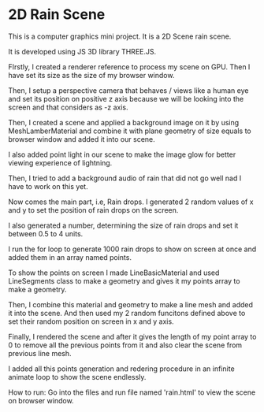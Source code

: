 # 2D Rain Scene
This is a computer graphics mini project. It is a 2D Scene rain scene.

It is developed using JS 3D library THREE.JS.

FIrstly, I created a renderer reference to process my scene on GPU. Then I have set its size as the size of my browser window. 

Then, I setup a perspective camera that behaves / views like a human eye and set its position on positive z axis because we will be looking into the screen and that considers as -z axis.

Then, I created a scene and applied a background image on it by using MeshLamberMaterial and combine it with plane geometry of size equals to browser window and added it into our scene.

I also added point light in our scene to make the image glow for better viewing experience of lightning.

Then, I tried to add a background audio of rain that did not go well nad I have to work on this yet.

Now comes the main part, i.e, Rain drops. I generated 2 random values of x and y to set the position of rain drops on the screen.

I also generated a number, determining the size of rain drops and set it between 0.5 to 4 units.

I run the for loop to generate 1000 rain drops to show on screen at once and added them in an array named points.

To show the points on screen I made LineBasicMaterial and used LineSegments class to make a geometry and gives it my points array to make a geometry.

Then, I combine this material and geometry to make a line mesh and added it into the scene. And then used my 2 random funcitons defined above to set their random position on screen in x and y axis.

Finally, I rendered the scene and after it gives the length of my point array to 0 to remove all the previous points from it and also clear the scene from previous line mesh.

I added all this points generation and redering procedure in an infinite animate loop to show the scene endlessly.

How to run:
Go into the files and run file named 'rain.html' to view the scene on browser window.
